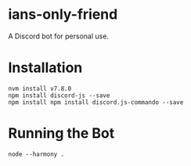 # ians-only-friend
A Discord bot for personal use.

# Installation

```
nvm install v7.8.0
npm install discord-js --save
npm install npm install discord.js-commando --save
```

# Running the Bot

```
node --harmony .
```